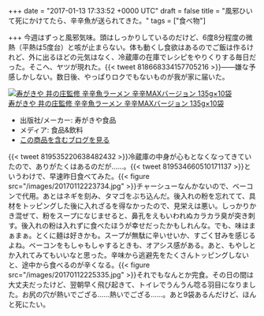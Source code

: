 
+++
date = "2017-01-13 17:33:52 +0000 UTC"
draft = false
title = "風邪ひいて死にかけてたら、辛辛魚が送られてきた。"
tags = ["食べ物"]

+++
今週はずっと風邪気味。頭はしっかりしているのだけど、6度8分程度の微熱（平熱は5度台）と咳が止まらない。体も動くし食欲はあるのでご飯は作るけれど、外に出るほどの元気はなく、冷蔵庫の在庫でレシピをやりくりする毎日だった。そこへ、ヤツが現れた。{{< tweet 818668334157705216 >}}――嫌な予感しかしない。数日後、やっぱりロクでもないものが我が家に届いた。<div class="hatena-asin-detail"><a href="http://www.amazon.co.jp/exec/obidos/ASIN/B01IQJPE3E/bestylesnet-22/"><img src="https://images-fe.ssl-images-amazon.com/images/I/51wUhzBPfBL._SL160_.jpg" class="hatena-asin-detail-image" alt="寿がきや 井の庄監修 辛辛魚ラーメン 辛辛MAXバージョン 135g×10袋" title="寿がきや 井の庄監修 辛辛魚ラーメン 辛辛MAXバージョン 135g×10袋"/></a><div class="hatena-asin-detail-info"><a href="http://www.amazon.co.jp/exec/obidos/ASIN/B01IQJPE3E/bestylesnet-22/">寿がきや 井の庄監修 辛辛魚ラーメン 辛辛MAXバージョン 135g×10袋</a><ul><li><span class="hatena-asin-detail-label">出版社/メーカー:</span> 寿がきや食品</li><li><span class="hatena-asin-detail-label">メディア:</span> 食品&amp;飲料</li><li><a href="http://d.hatena.ne.jp/asin/B01IQJPE3E/bestylesnet-22" target="_blank">この商品を含むブログを見る</a></li></ul></div><div class="hatena-asin-detail-foot"></div></div>{{< tweet 819535220638482432 >}}冷蔵庫の中身が心もとなくなってきていたので、ありがたくはあるのだが……。{{< tweet 819534660510171137 >}}というわけで、早速昨日食べてみた。{{< figure src="/images/20170112223734.jpg"  >}}チャーシューなんかないので、ベーコンで代用。あとはネギを刻み、タマゴをぶち込んだ。後入れの粉を忘れてて、具材をトッピングした後に入れざるを得なかったので、見栄えは悪い。しっかりかき混ぜて、粉をスープになじませると、鼻孔をえもいわれぬカラカラ臭が突き刺す。後入れの粉は入れずに食べたほうが幸せだったかもしれんな。でも、味はまぁまぁ。とくに麺は好きかも。スープが無駄に辛いせいか、すごく甘みを感じるよね。ベーコンをもしゃもしゃするときも、オアシス感がある。あと、もやしとか入れてみてもいいなと思った。辛味から逃避先をたくさんトッピングしないと、途中から食べるのが辛くなる。{{< figure src="/images/20170112225335.jpg"  >}}それでもなんとか完食。その日の間は大丈夫だったけど、翌朝早く飛び起きて、トイレでうんうん唸る羽目になりました。お尻の穴が熱いでござる……熱いでござる……。あと9袋あるんだけど、ほんと死にたい。


